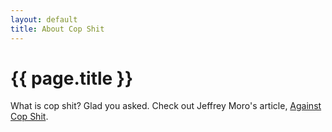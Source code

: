 ```yaml
---
layout: default
title: About Cop Shit
---
```

<h1>{{ page.title }}</h1>

What is cop shit? Glad you asked. Check out Jeffrey Moro's article, <a href="https://jeffreymoro.com/blog/2020-02-13-against-cop-shit/" target="_blank">Against Cop Shit</a>.